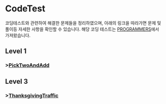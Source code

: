 # CodeTest
코딩테스트와 관련하여 해결한 문제들을 정리하였으며, 아래의 링크을 따라가면 문제 및 풀이등 자세한 사항을 확인할 수 있습니다.
해당 코딩 테스트는 [PROGRAMMERS](<https://programmers.co.kr/>)에서 가져왔습니다.

## Level 1
### >[PickTwoAndAdd](<https://github.com/foryourself83/CodeTest/blob/main/C++/PickTwoAndAdd/README.md#picktwoandadd>)

## Level 3
### >[ThanksgivingTraffic](<https://github.com/foryourself83/CodeTest/tree/main/C%2B%2B/ThanksgivingTraffic#thanksgivingtraffic>)
